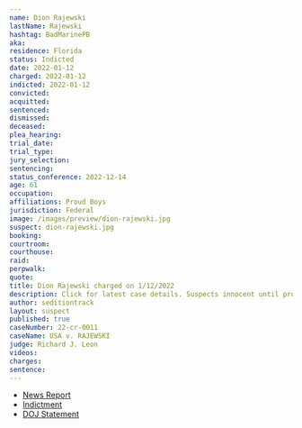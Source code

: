 ```yaml
---
name: Dion Rajewski
lastName: Rajewski
hashtag: BadMarinePB
aka:
residence: Florida
status: Indicted
date: 2022-01-12
charged: 2022-01-12
indicted: 2022-01-12
convicted:
acquitted:
sentenced:
dismissed:
deceased:
plea_hearing:
trial_date:
trial_type:
jury_selection:
sentencing:
status_conference: 2022-12-14
age: 61
occupation:
affiliations: Proud Boys
jurisdiction: Federal
image: /images/preview/dion-rajewski.jpg
suspect: dion-rajewski.jpg
booking:
courtroom:
courthouse:
raid:
perpwalk:
quote:
title: Dion Rajewski charged on 1/12/2022
description: Click for latest case details. Suspects innocent until proven guilty.
author: seditiontrack
layout: suspect
published: true
caseNumber: 22-cr-0011
caseName: USA v. RAJEWSKI
judge: Richard J. Leon
videos:
charges:
sentence:
---
```

- [News Report](https://www.tampabay.com/news/pinellas/2022/01/14/pinellas-men-carried-sledgehammer-pepper-spray-in-jan-6-capitol-riot-indictment-says/)
- [Indictment](https://www.justice.gov/usao-dc/case-multi-defendant/file/1510576/download)
- [DOJ Statement](https://www.justice.gov/usao-dc/pr/three-florida-men-arrested-felony-charges-related-jan-6-capitol-breach-0)
